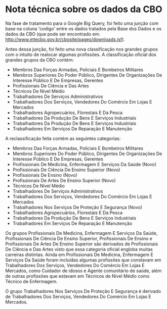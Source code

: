 # Nota técnica sobre os dados da CBO

Na fase de tratamento para o Google Big Query, foi feito uma junção com base na coluna 'codigo' entre os dados tratados pela Base dos Dados e os dados da CBO (que pode ser encontrado em: http://www.mtecbo.gov.br/cbosite/pages/downloads.jsf). 

Antes dessa junção, foi feito uma nova classificação nos grandes grupos com o intuito de realocar algumas profissões. 
A classificação oficial dos grandes grupos da CBO contém: 
 - Membros Das Forças Armadas, Policiais E Bombeiros Militares
 - Membros Superiores Do Poder Público, Dirigentes De Organizações De Interesse Público E De Empresas, Gerentes
 - Profissionais De Ciência e Das Artes
 - Técnicos De Nível Médio
 - Trabalhadores De Serviços Administrativos
 - Trabalhadores Dos Serviços, Vendedores Do Comércio Em Lojas E Mercados
 - Trabalhadores Agropecuários, Florestais E Da Pesca
 - Trabalhadores Da Produção De Bens E Serviços Industriais
 - Trabalhadores Da Produção De Bens E Serviços Industriais
 - Trabalhadores Em Serviços De Reparação E Manutenção

A reclassificação feita contém as seguintes categorias:
 - Membros Das Forças Armadas, Policiais E Bombeiros Militares
 - Membros Superiores Do Poder Público, Dirigentes De Organizações De Interesse Público E De Empresas, Gerentes
 - Profissionais De Medicina, Enfermagem E Serviços Da Saúde (Novo)
 - Profissionais De Ciência De Ensino Superior (Novo)
 - Profissionais De Ensino (Novo)
 - Profissionais De Artes De Ensino Superior (Novo)
 - Técnicos De Nível Médio
 - Trabalhadores De Serviços Administrativos
 - Trabalhadores Dos Serviços, Vendedores Do Comércio Em Lojas E Mercados
 - Trabalhadores Nos Serviços De Proteção E Segurança (Novo)
 - Trabalhadores Agropecuários, Florestais E Da Pesca
 - Trabalhadores Da Produção De Bens E Serviços Industriais
 - Trabalhadores Em Serviços De Reparação E Manutenção

Os grupos Profissionais De Medicina, Enfermagem E Serviços Da Saúde, Profissionais De Ciência De Ensino Superior, Profissionais De Ensino e Profissionais De Artes De Ensino Superior são derivados de Profissionais De Ciência e Das Artes visto que essa categoria oficial engloba  muitas carreiras distintas. Ainda em Profissionais De Medicina, Enfermagem E Serviços Da Saúde foram incluídas algumas profissões que constavam em Trabalhadores Dos Serviços, Vendedores Do Comércio Em Lojas E Mercados, como Cuidador de idosos e Agente comunitário de saúde, além de outras profissões que estavam em Técnicos de Nível Médio como Técnico de Enfermagem.

O grupo Trabalhadores Nos Serviços De Proteção E Segurança é derivado de Trabalhadores Dos Serviços, Vendedores Do Comércio Em Lojas E Mercados.
